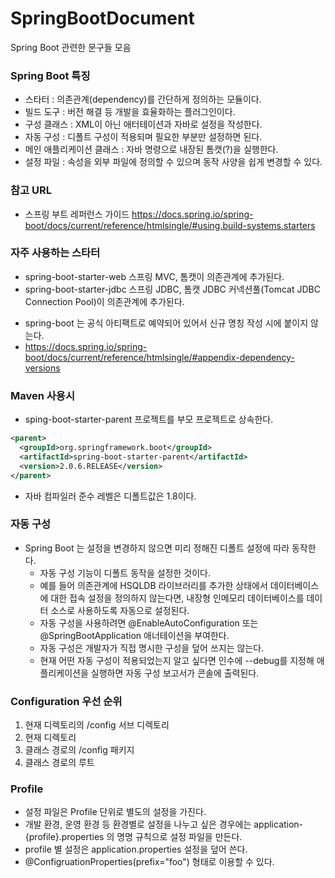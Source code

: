 # SpringBootDocument
Spring Boot 관련한 문구들 모음

### Spring Boot 특징
- 스타터 : 의존관계(dependency)를 간단하게 정의하는 모듈이다.
- 빌드 도구 : 버전 해결 등 개발을 효율화하는 플러그인이다.
- 구성 클래스 : XML이 아닌 애터테이션과 자바로 설정을 작성한다.
- 자동 구성 : 디폴트 구성이 적용되며 필요한 부분만 설정하면 된다.
- 메인 애플리케이션 클래스 : 자바 명령으로 내장된 톰캣(?)을 실행한다.
- 설정 파일 : 속성을 외부 파일에 정의할 수 있으며 동작 사양을 쉽게 변경할 수 있다.

### 참고 URL
- 스프링 부트 레퍼런스 가이드
  https://docs.spring.io/spring-boot/docs/current/reference/htmlsingle/#using.build-systems.starters

### 자주 사용하는 스타터
- spring-boot-starter-web
  스프링 MVC, 톰캣이 의존관계에 추가된다.
- spring-boot-starter-jdbc
  스프링 JDBC, 톰캣 JDBC 커넥션풀(Tomcat JDBC Connection Pool)이 의존관계에 추가된다.
  
* spring-boot 는 공식 아티팩트로 예약되어 있어서 신규 명칭 작성 시에 붙이지 않는다.
* https://docs.spring.io/spring-boot/docs/current/reference/htmlsingle/#appendix-dependency-versions

### Maven 사용시
- sping-boot-starter-parent 프로젝트를 부모 프로젝트로 상속한다.
```xml
<parent>
  <groupId>org.springframework.boot</groupId>
  <artifactId>spring-boot-starter-parent</artifactId>
  <version>2.0.6.RELEASE</version>
</parent>
```
- 자바 컴파일러 준수 레벨은 디폴트값은 1.8이다.


### 자동 구성
- Spring Boot 는 설정을 변경하지 않으면 미리 정해진 디폴트 설정에 따라 동작한다.
  - 자동 구성 기능이 디폴트 동작을 설정한 것이다.
  - 예를 들어 의존관계에 HSQLDB 라이브러리를 추가한 상태에서 데이터베이스에 대한 접속 설정을 정의하지 않는다면, 내장형 인메모리 데이터베이스를 데이터 소스로 사용하도록 자동으로 설정된다.
  - 자동 구성을 사용하려면 @EnableAutoConfiguration 또는 @SpringBootApplication 애너테이션을 부여한다.
  - 자동 구성은 개발자가 직접 명시한 구성을 덮어 쓰지는 않는다.
  - 현재 어떤 자동 구성이 적용되었는지 알고 싶다면 인수에 --debug를 지정해 애플리케이션을 실행하면 자동 구성 보고서가 콘솔에 출력된다.

### Configuration 우선 순위
1. 현재 디렉토리의 /config 서브 디렉토리
2. 현재 디렉토리
3. 클래스 경로의 /config 패키지
4. 클래스 경로의 루트

### Profile
- 설정 파일은 Profile 단위로 별도의 설정을 가진다.
- 개발 환경, 운영 환경 등 환경별로 설정을 나누고 싶은 경우에는 application-{profile}.properties 의 명명 규칙으로 설정 파일을 만든다.
- profile 별 설정은 application.properties 설정을 덮어 쓴다.
- @ConfigruationProperties(prefix="foo") 형태로 이용할 수 있다.


